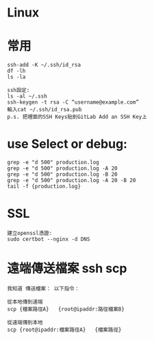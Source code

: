 # Linux

# 常用 
```
ssh-add -K ~/.ssh/id_rsa
df -lh
ls -la

ssh設定:
ls -al ~/.ssh 
ssh-keygen -t rsa -C “username@example.com” 
輸入cat ~/.ssh/id_rsa.pub  
p.s. 把裡面的SSH Keys貼到GitLab Add an SSH Key上 
```

# use Select or debug:
```
grep -e "d 500" production.log 
grep -e "d 500" production.log -A 20 
grep -e "d 500" production.log -B 20 
grep -e "d 500" production.log -A 20 -B 20 
tail -f {production.log} 
```
 
# SSL
```
建立openssl憑證:
sudo certbot --nginx -d DNS
```

# 遠端傳送檔案 ssh scp
```
我知道 傳送檔案： 以下指令：

從本地傳到遠端
scp {檔案路徑A}   {root@ipaddr:路徑檔案B}

從遠端傳到本地
scp {root@ipaddr:檔案路徑A}   {檔案路徑}

```
